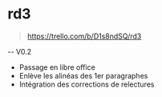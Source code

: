 rd3
===

> https://trello.com/b/D1s8ndSQ/rd3

--
V0.2
- Passage en libre office
- Enlève les alinéas des 1er paragraphes
- Intégration des corrections de relectures
